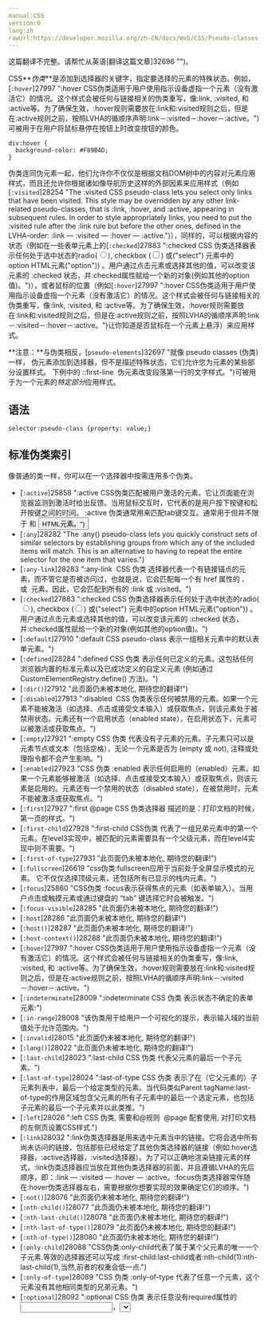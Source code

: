 ```yaml
---
manual:CSS
version:0
lang:zh
rawUrl:https://developer.mozilla.org/zh-CN/docs/Web/CSS/Pseudo-classes
---
```




这篇翻译不完整。请帮忙从英语[翻译这篇文章]32696 "")。






CSS**<dfn>伪类</dfn>**是添加到选择器的关键字，指定要选择的元素的特殊状态。例如，[`:hover`]27997 ":hover CSS伪类适用于用户使用指示设备虚指一个元素（没有激活它）的情况。这个样式会被任何与链接相关的伪类重写，像:link, :visited, 和 :active等。为了确保生效，:hover规则需要放在:link和:visited规则之后，但是在:active规则之前，按照LVHA的循顺序声明:link－:visited－:hover－:active。")可被用于在用户将鼠标悬停在按钮上时改变按钮的颜色。


```
div:hover {
  background-color: #F89B4D;
}
```


伪类连同伪元素一起，他们允许你不仅仅是根据文档DOM树中的内容对元素应用样式，而且还允许你根据诸如像导航历史这样的外部因素来应用样式（例如[`:visited`]28254 "The :visited CSS pseudo-class lets you select only links that have been visited. This style may be overridden by any other link-related pseudo-classes, that is :link, :hover, and :active, appearing in subsequent rules. In order to style appropriately links, you need to put the :visited rule after the :link rule but before the other ones, defined in the LVHA-order: :link — :visited — :hover — :active.")），同样的，可以根据内容的状态（例如在一些表单元素上的[`:checked`]27883 ":checked CSS 伪类选择器表示任何处于选中状态的radio(<input type="radio">), checkbox (<input type="checkbox">) 或("select") 元素中的option HTML元素("option")) 。用户通过点击元素或选择其他的值，可以改变该元素的 :checked 状态，并:checked属性赋给一个新的对象(例如其他的option值)。")），或者鼠标的位置（例如[`:hover`]27997 ":hover CSS伪类适用于用户使用指示设备虚指一个元素（没有激活它）的情况。这个样式会被任何与链接相关的伪类重写，像:link, :visited, 和 :active等。为了确保生效，:hover规则需要放在:link和:visited规则之后，但是在:active规则之前，按照LVHA的循顺序声明:link－:visited－:hover－:active。")让你知道是否鼠标在一个元素上悬浮）来应用样式。



**注意：**与伪类相反，[`pseudo-elements`]32697 "就像 pseudo classes (伪类)一样， 伪元素添加到选择器，但不是描述特殊状态，它们允许您为元素的某些部分设置样式。 下例中的 ::first-line  伪元素改变段落第一行的文字样式。")可被用于为一个元素的*特定部分*应用样式。



## 语法<a name="语法"></a>

```
selector:pseudo-class {property: value;}
```

## 标准伪类索引<a name="标准伪类索引"></a>


像普通的类一样，你可以在一个选择器中按需连用多个伪类。


* [`:active`]25858 ":active CSS伪类匹配被用户激活的元素。它让页面能在浏览器监测到激活时给出反馈。当用鼠标交互时，它代表的是用户按下按键和松开按键之间的时间。 :active 伪类通常用来匹配tab键交互。通常用于但并不限于 <a> 和 <button> HTML元素。")
* [`:any`]28282 "The :any() pseudo-class lets you quickly construct sets of similar selectors by establishing groups from which any of the included items will match. This is an alternative to having to repeat the entire selector for the one item that varies.")
* [`:any-link`]28283 ":any-link  CSS 伪类 选择器代表一个有链接锚点的元素，而不管它是否被访问过，也就是说，它会匹配每一个有 href 属性的 <a>、<area> 或 <link> 元素。因此，它会匹配到所有的 :link 或 :visited。")
* [`:checked`]27883 ":checked CSS 伪类选择器表示任何处于选中状态的radio(<input type="radio">), checkbox (<input type="checkbox">) 或("select") 元素中的option HTML元素("option")) 。用户通过点击元素或选择其他的值，可以改变该元素的 :checked 状态，并:checked属性赋给一个新的对象(例如其他的option值)。")
* [`:default`]27910 ":default CSS pseudo-class 表示一组相关元素中的默认表单元素。")
* [`:defined`]28284 ":defined CSS 伪类 表示任何已定义的元素。这包括任何浏览器内置的标准元素以及已成功定义的自定义元素 (例如通过 CustomElementRegistry.define() 方法)。")
* [`:dir()`]27912 "此页面仍未被本地化, 期待您的翻译!")
* [`:disabled`]27913 ":disabled  CSS 伪类表示任何被禁用的元素。如果一个元素不能被激活（如选择、点击或接受文本输入）或获取焦点，则该元素处于被禁用状态。元素还有一个启用状态（enabled state），在启用状态下，元素可以被激活或获取焦点。")
* [`:empty`]27921 ":empty CSS 伪类 代表没有子元素的元素。子元素只可以是元素节点或文本（包括空格），无论一个元素是否为 (empty 或 not), 注释或处理指令都不会产生影响。")
* [`:enabled`]27923 "CSS 伪类 :enabled 表示任何启用的（enabled）元素。如果一个元素能够被激活（如选择、点击或接受文本输入）或获取焦点，则该元素是启用的。元素还有一个禁用的状态（disabled state），在被禁用时，元素不能被激活或获取焦点。")
* [`:first`]27927 ":first @page CSS 伪类选择器 描述的是：打印文档的时候，第一页的样式。")
* [`:first-child`]27928 ":first-child CSS伪类 代表了一组兄弟元素中的第一个元素。在level3实现中，被匹配的元素需要具有一个父级元素，而在level4实现中则不需要。")
* [`:first-of-type`]27931 "此页面仍未被本地化, 期待您的翻译!")
* [`:fullscreen`]26619 "css伪类:fullscreen应用于当前处于全屏显示模式的元素。 它不仅仅选择顶级元素，还包括所有已显示的栈内元素。")
* [`:focus`]25860 "CSS伪类 :focus表示获得焦点的元素（如表单输入）。当用户点击或触摸元素或通过键盘的 “tab” 键选择它时会被触发。")
* [`:focus-visible`]28285 "此页面仍未被本地化, 期待您的翻译!")
* [`:host`]28286 "此页面仍未被本地化, 期待您的翻译!")
* [`:host()`]28287 "此页面仍未被本地化, 期待您的翻译!")
* [`:host-context()`]28288 "此页面仍未被本地化, 期待您的翻译!")
* [`:hover`]27997 ":hover CSS伪类适用于用户使用指示设备虚指一个元素（没有激活它）的情况。这个样式会被任何与链接相关的伪类重写，像:link, :visited, 和 :active等。为了确保生效，:hover规则需要放在:link和:visited规则之后，但是在:active规则之前，按照LVHA的循顺序声明:link－:visited－:hover－:active。")
* [`:indeterminate`]28009 ":indeterminate CSS 伪类 表示状态不确定的表单元素:")
* [`:in-range`]28008 "该伪类用于给用户一个可视化的提示，表示输入域的当前值处于允许范围内。")
* [`:invalid`]28015 "此页面仍未被本地化, 期待您的翻译!")
* [`:lang()`]28022 "此页面仍未被本地化, 期待您的翻译!")
* [`:last-child`]28023 ":last-child CSS 伪类 代表父元素的最后一个子元素。")
* [`:last-of-type`]28024 ":last-of-type CSS 伪类 表示了在（它父元素的）子元素列表中，最后一个给定类型的元素。当代码类似Parent tagName:last-of-type的作用区域包含父元素的所有子元素中的最后一个选定元素，也包括子元素的最后一个子元素并以此类推。")
* [`:left`]28026 ":left CSS 伪类, 需要和@规则  @page 配套使用, 对打印文档的左侧页设置CSS样式.")
* [`:link`]28032 ":link伪类选择器是用来选中元素当中的链接。它将会选中所有尚未访问的链接，包括那些已经给定了其他伪类选择器的链接（例如:hover选择器，:active选择器，:visited选择器）。为了可以正确地渲染链接元素的样式，:link伪类选择器应当放在其他伪类选择器的前面，并且遵循LVHA的先后顺序，即：:link — :visited — :hover — :active。:focus伪类选择器常伴随在:hover伪类选择器左右，需要根据你想要实现的效果确定它们的顺序。")
* [`:not()`]28076 "此页面仍未被本地化, 期待您的翻译!")
* [`:nth-child()`]28077 "此页面仍未被本地化, 期待您的翻译!")
* [`:nth-last-child()`]28078 "此页面仍未被本地化, 期待您的翻译!")
* [`:nth-last-of-type()`]28079 "此页面仍未被本地化, 期待您的翻译!")
* [`:nth-of-type()`]28080 "此页面仍未被本地化, 期待您的翻译!")
* [`:only-child`]28088 "CSS伪类:only-child代表了属于某个父元素的唯一一个子元素.等效的选择器还可以写成 :first-child:last-child或者:nth-child(1):nth-last-child(1),当然,前者的权重会低一点.")
* [`:only-of-type`]28089 "CSS 伪类 :only-of-type 代表了任意一个元素，这个元素没有其他相同类型的兄弟元素。")
* [`:optional`]28092 ":optional CSS 伪类 表示任意没有required属性的 <input>，<select> 或  <textarea> 元素使用它。")
* [`:out-of-range`]28098 "该伪类用于给用户一个可视化的提示，表示输入域的当前值处于允许范围外。")
* [`:read-only`]28143 ":read-only CSS 伪类 表示元素不可被用户编辑的状态（如锁定的文本输入框）。")
* [`:read-write`]28144 ":read-write CSS 伪类 代表一个元素（例如可输入文本的 input元素）可以被用户编辑。")
* [`:required`]28150 ":required CSS 伪类 表示 任意 <input> 元素表示任意拥有required属性的 <input> 或 <textarea> 元素使用它. 它允许表单在提交之前容易的展示必填字段并且渲染其外观.")
* [`:right`]28156 "此页面仍未被本地化, 期待您的翻译!")
* [`:root`]28158 ":root 这个 CSS 伪类匹配文档树的根元素。对于 HTML 来说，:root 表示 <html> 元素，除了优先级更高之外，与 html 选择器相同。")
* [`:scope`]28174 ":scope 属于CSS伪类，它将会匹配作为选择符匹配元素的参考点(css的作用域或作用点)。在HTML中，可以使用<style>的scoped属性来重新定义新的参考点。如果HTML中没有使用这个属性，那么默认的参考点(css的作用域或作用点)是<html>。")
* [`:target`]28205 ":target CSS 伪类 代表一个唯一的页面元素(目标元素)，其ID与当前URL片段匹配 .")
* [`:valid`]28248 ":valid CSS 伪类 表示任何其内容根据设置的输入类型正确地验证的<input> 或 <form> 元素。")
* [`:visited`]28254 "The :visited CSS pseudo-class lets you select only links that have been visited. This style may be overridden by any other link-related pseudo-classes, that is :link, :hover, and :active, appearing in subsequent rules. In order to style appropriately links, you need to put the :visited rule after the :link rule but before the other ones, defined in the LVHA-order: :link — :visited — :hover — :active.")


## 规范<a name="规范"></a>

规范 | 状态 | 备注 
 ---  |  ---  |  ---  | 
[Fullscreen API]32698 "Fullscreen API") | Living Standard | Defined`:fullscreen`. 
[HTML Living Standard]11885 "HTML Living Standard") | Living Standard | No change from[HTML5]12136 "HTML5"). 
[Selectors Level 4]32682 "Selectors Level 4") | Working Draft | Defined`:any-link`,`:local-link`,`:scope`,`:active-drop-target`,`:valid-drop-target`,`:invalid-drop-target`,`:current`,`:past`,`:future`,`:placeholder-shown`,`:user-error`,`:blank`,`:nth-match()`,`:nth-last-match()`,`:nth-column()`,`:nth-last-column()`, and`:matches()`.<br></br>No significant change for pseudo-classes defined in[Selectors Level 3]32683 "Selectors Level 3")and[HTML5]12136 "HTML5")(though semantic meaning not taken over). 
[HTML5]12136 "HTML5") | Recommendation | Defined the semantic meaning, in the HTML context, of`:link`,`:visited`,`:active`,`:enabled`,`:disabled`,`:checked`, and`:indeterminate`.<br></br>Defined`:default`,`:valid`,`:invalid`,`:in-range`,`:out-of-range`,`:required`,`:optional`,`:read-only`,`:read-write`, and`:dir()`. 
[CSS Basic User Interface Module Level 3]32699 "CSS Basic User Interface Module Level 3") | Proposed Recommendation | Defined`:default`,`:valid`,`:invalid`,`:in-range`,`:out-of-range`,`:required`,`:optional`,`:read-only`, and`:read-write`, but without the associated semantic meaning. 
[Selectors Level 3]32683 "Selectors Level 3") | Recommendation | Defined`:target`,`:root`,`:nth-child()`,`:nth-last-of-child()`,`:nth-of-type()`,`:nth-last-of-type()`,`:last-child`,`:first-of-type`,`:last-of-type`,`:only-child`,`:only-of-type`,`:empty`, and`:not()`.<br></br>Defined the syntax of`:enabled`,`:disabled`,`:checked`, and`:indeterminate`, but without the associated semantic meaning.<br></br>No significant change for pseudo-classes defined in[CSS Level 2 (Revision 1)]29223 "CSS Level 2 (Revision 1)"). 
[CSS Level 2 (Revision 1)]29223 "CSS Level 2 (Revision 1)") | Recommendation | Defined`:lang()`,`:first-child`,`:hover`, and`:focus`.<br></br>No significant change for pseudo-classes defined in[CSS Level 1]29422 "CSS Level 1"). 
[CSS Level 1]29422 "CSS Level 1") | Recommendation | Defined`:link`,`:visited`, and`:active`, but without the associated semantic meaning. 


## 参见<a name="参见"></a>

* [`pseudo-elements`]32697 "就像 pseudo classes (伪类)一样， 伪元素添加到选择器，但不是描述特殊状态，它们允许您为元素的某些部分设置样式。 下例中的 ::first-line  伪元素改变段落第一行的文字样式。")



